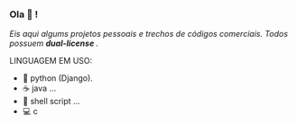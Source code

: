 ### Ola 🖖️ !
_Eis aqui algums projetos pessoais e trechos de códigos comerciais. Todos possuem **dual-license** ._



LINGUAGEM EM USO:

- 🐍️ python (Django).
- :coffee:  java ...
- 🐧️ shell script ...
- 💻️ c

